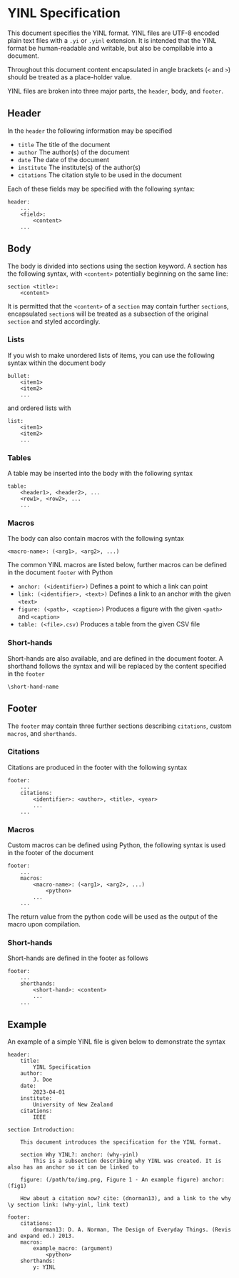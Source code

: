 # YINL Specification

This document specifies the YINL format. YINL files are UTF-8 encoded plain text files with a `.yi` or `.yinl` extension. It is intended that the YINL format be human-readable and writable, but also be compilable into a document. 

Throughout this document content encapsulated in angle brackets (`<` and `>`) should be treated as a place-holder value.

YINL files are broken into three major parts, the `header`, body, and `footer`. 

## Header

In the `header` the following information may be specified

- `title` The title of the document
- `author` The author(s) of the document
- `date` The date of the document
- `institute` The institute(s) of the author(s)
- `citations` The citation style to be used in the document

Each of these fields may be specified with the following syntax:

```
header:
    ...
    <field>:
        <content>
    ...
```

## Body

The body is divided into sections using the section keyword. A section has the following syntax, with `<content>` potentially beginning on the same line:

```
section <title>:
    <content>
```

It is permitted that the `<content>` of a `section` may contain further `section`s, encapsulated `section`s will be treated as a subsection of the original `section` and styled accordingly.

### Lists

If you wish to make unordered lists of items, you can use the following syntax within the document body

```
bullet:
    <item1>
    <item2>
    ...
```

and ordered lists with

```
list:
    <item1>
    <item2>
    ...
```

### Tables

A table may be inserted into the body with the following syntax

```
table:
    <header1>, <header2>, ...
    <row1>, <row2>, ...
    ...
```

### Macros

The body can also contain macros with the following syntax

```
<macro-name>: (<arg1>, <arg2>, ...)
```

The common YINL macros are listed below, further macros can be defined in the document `footer` with Python

- `anchor: (<identifier>)` Defines a point to which a link can point
- `link: (<identifier>, <text>)` Defines a link to an anchor with the given `<text>`
- `figure: (<path>, <caption>)` Produces a figure with the given `<path>` and `<caption>`
- `table: (<file>.csv)` Produces a table from the given CSV file

### Short-hands

Short-hands are also available, and are defined in the document footer. A shorthand follows the syntax and will be replaced by the content specified in the `footer`

```
\short-hand-name
```

## Footer

The `footer` may contain three further sections describing `citations`, custom `macros`, and `shorthands`. 

### Citations

Citations are produced in the footer with the following syntax

```
footer:
    ...
    citations:
        <identifier>: <author>, <title>, <year>
        ...
    ...
```

### Macros

Custom macros can be defined using Python, the following syntax is used in the footer of the document

```
footer:
    ...
    macros:
        <macro-name>: (<arg1>, <arg2>, ...)
            <python>
        ...
    ...
```

The return value from the python code will be used as the output of the macro upon compilation.

### Short-hands

Short-hands are defined in the footer as follows

```
footer:
    ...
    shorthands:
        <short-hand>: <content>
        ...
    ...
```

## Example

An example of a simple YINL file is given below to demonstrate the syntax

```
header:
    title:
        YINL Specification
    author:
        J. Doe
    date:
        2023-04-01
    institute:
        University of New Zealand
    citations:
        IEEE

section Introduction:

    This document introduces the specification for the YINL format.

    section Why YINL?: anchor: (why-yinl)
        This is a subsection describing why YINL was created. It is also has an anchor so it can be linked to

    figure: (/path/to/img.png, Figure 1 - An example figure) anchor: (fig1)

    How about a citation now? cite: (dnorman13), and a link to the why \y section link: (why-yinl, link text)

footer:
    citations:
        dnorman13: D. A. Norman, The Design of Everyday Things. (Revis and expand ed.) 2013.
    macros:
        example_macro: (argument)
            <python>
    shorthands:
        y: YINL
```